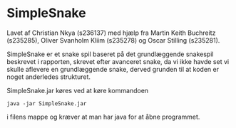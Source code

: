# SimpleSnake 

Lavet af Christian Nkya (s236137) med hjælp fra Martin Keith Buchreitz (s235285), Oliver Svanholm Kliim (s235278) og Oscar Stilling (s235281).

SimpleSnake er et snake spil baseret på det grundlæggende snakespil beskrevet i rapporten, skrevet efter avanceret snake, da vi ikke havde set vi skulle aflevere en grundlæggende snake, derved grunden til at koden er noget anderledes strukturet.

SimpleSnake.jar køres ved at køre kommandoen

<code>java -jar SimpleSnake.jar</code>

i filens mappe og kræver at man har java for at åbne programmet.
